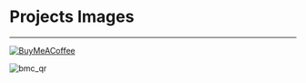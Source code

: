 # Projects Images    

---

[![BuyMeACoffee](https://img.shields.io/badge/Buy%20Me%20a%20Coffee-ffdd00?style=for-the-badge&logo=buy-me-a-coffee&logoColor=black)](https://buymeacoffee.com/nobelleon) 

![bmc_qr](https://github.com/user-attachments/assets/ddabf0e8-b82c-47b2-a8d4-627db21bd40f)
